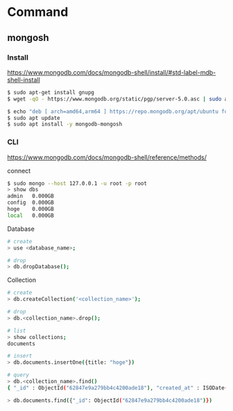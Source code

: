 # Command

## mongosh

### Install
https://www.mongodb.com/docs/mongodb-shell/install/#std-label-mdb-shell-install

```bash
$ sudo apt-get install gnupg
$ wget -qO - https://www.mongodb.org/static/pgp/server-5.0.asc | sudo apt-key add -

$ echo "deb [ arch=amd64,arm64 ] https://repo.mongodb.org/apt/ubuntu focal/mongodb-org/5.0 multiverse" | sudo tee /etc/apt/sources.list.d/mongodb-org-5.0.list
$ sudo apt update
$ sudo apt install -y mongodb-mongosh
```

### CLI
https://www.mongodb.com/docs/mongodb-shell/reference/methods/

connect
```bash
$ sudo mongo --host 127.0.0.1 -u root -p root
> show dbs
admin   0.000GB
config  0.000GB
hoge    0.000GB
local   0.000GB
```

Database
```bash
# create
> use <database_name>;

# drop
> db.dropDatabase();
```

Collection
```bash
# create
> db.createCollection('<collection_name>');

# drop
> db.<collection_name>.drop();

# list
> show collections;
documents

# insert
> db.documents.insertOne({title: "hoge"})

# query
> db.<collection_name>.find()
{ "_id" : ObjectId("62847e9a279bb4c4200ade18"), "created_at" : ISODate("2022-05-18T05:05:30.570Z"), "updated_at" : ISODate("2022-05-18T05:05:30.570Z"), "title" : "hoge", "content" : "hoge" }

> db.documents.find({"_id": ObjectId("62847e9a279bb4c4200ade18")})
```

